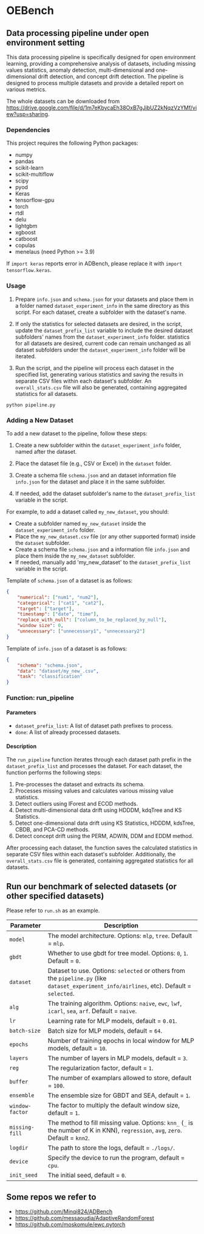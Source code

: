 # OEBench

## Data processing pipeline under open environment setting

This data processing pipeline is specifically designed for open environment learning, providing a comprehensive analysis of datasets, including missing values statistics, anomaly detection, multi-dimensional and one-dimensional drift detection, and concept drift detection. The pipeline is designed to process multiple datasets and provide a detailed report on various metrics.

The whole datasets can be downloaded from https://drive.google.com/file/d/1m7eKbycaEh38OxB7gJibUZ2kNqzVzYMf/view?usp=sharing. 

### Dependencies

This project requires the following Python packages:

- numpy
- pandas
- scikit-learn
- scikit-multiflow
- scipy
- pyod
- Keras
- tensorflow-gpu
- torch
- rtdl
- delu
- lightgbm
- xgboost
- catboost
- copulas
- menelaus (need Python >= 3.9)

If `import keras` reports error in ADBench, please replace it with `import tensorflow.keras`.


### Usage

1. Prepare `info.json` and `schema.json` for your datasets and place them in a folder named `dataset_experiment_info` in the same directory as this script. For each dataset, create a subfolder with the dataset's name.

2. If only the statistics for selected datasets are desired, in the script, update the `dataset_prefix_list` variable to include the desired dataset subfolders' names from the `dataset_experiment_info` folder. statistics for all datasets are desired, current code can remain unchanged as all dataset subfolders under the `dataset_experiment_info` folder will be iterated.

3. Run the script, and the pipeline will process each dataset in the specified list, generating various statistics and saving the results in separate CSV files within each dataset's subfolder. An `overall_stats.csv` file will also be generated, containing aggregated statistics for all datasets.


```
python pipeline.py
```

### Adding a New Dataset

To add a new dataset to the pipeline, follow these steps:

1. Create a new subfolder within the `dataset_experiment_info` folder, named after the dataset.
2. Place the dataset file (e.g., CSV or Excel) in the `dataset` folder.
3. Create a schema file `schema.json` and an dataset information file `info.json` for the dataset and place it in the same subfolder. 

4. If needed, add the dataset subfolder's name to the `dataset_prefix_list` variable in the script.

For example, to add a dataset called `my_new_dataset`, you should:

- Create a subfolder named `my_new_dataset` inside the `dataset_experiment_info` folder.
- Place the `my_new_dataset.csv` file (or any other supported format) inside the `dataset` subfolder.
- Create a schema file `schema.json` and a information file `info.json` and place them inside the `my_new_dataset` subfolder.
- If needed, manually add 'my_new_dataset' to the `dataset_prefix_list` variable in the script.

Template of `schema.json` of a dataset is as follows:
```json
{
    "numerical": ["num1", "num2"],
    "categorical": ["cat1", "cat2"],
    "target": ["target"],
    "timestamp": ["date", "time"],
    "replace_with_null": ["column_to_be_replaced_by_null"],
    "window size": 0,
    "unnecessary": ["unnecessary1", "unnecessary2"]
}
```

Template of `info.json` of a dataset is as follows:
```json
{
    "schema": "schema.json",
    "data": "dataset/my_new_.csv",
    "task": "classification"
}
```

### Function: run_pipeline

#### Parameters

- `dataset_prefix_list`: A list of dataset path prefixes to process.
- `done`: A list of already processed datasets.

#### Description

The `run_pipeline` function iterates through each dataset path prefix in the `dataset_prefix_list` and processes the dataset. For each dataset, the function performs the following steps:

1. Pre-processes the dataset and extracts its schema.
2. Processes missing values and calculates various missing value statistics.
3. Detect outliers using IForest and ECOD methods.
4. Detect multi-dimensional data drift using HDDDM, kdqTree and KS Statistics.
5. Detect one-dimensional data drift using KS Statistics, HDDDM, kdsTree, CBDB, and PCA-CD methods.
6. Detect concept drift using the PERM, ADWIN, DDM and EDDM method.

After processing each dataset, the function saves the calculated statistics in separate CSV files within each dataset's subfolder. Additionally, the `overall_stats.csv` file is generated, containing aggregated statistics for all datasets.


## Run our benchmark of selected datasets (or other specified datasets)

Please refer to `run.sh` as an example. 

| Parameter                      | Description                                 |
| ----------------------------- | ---------------------------------------- |
| `model` | The model architecture. Options: `mlp`, `tree`. Default = `mlp`. |
| `gbdt` | Whether to use gbdt for tree model. Options: `0`, `1`. Default = `0`. |
| `dataset` | Dataset to use. Options: `selected` or others from the `pipeline.py` (like `dataset_experiment_info/airlines`, etc). Default = `selected`. |
| `alg` | The training algorithm. Options: `naive`, `ewc`, `lwf`, `icarl`, `sea`, `arf`. Default = `naive`. |
| `lr` | Learning rate for MLP models, default = `0.01`. |
| `batch-size` | Batch size for MLP models, default = `64`. |
| `epochs` | Number of training epochs in local window for MLP models, default = `10`. |
| `layers` | The number of layers in MLP models, default = `3`. |
| `reg` | The regularization factor, default = `1`. |
| `buffer` | The number of examplars allowed to store, default = `100`. |
| `ensemble` | The ensemble size for GBDT and SEA, default = `1`. |
| `window-factor` | The factor to multiply the default window size, default = `1`. |
| `missing-fill` | The method to fill missing value. Options: `knn_` (`_` is the number of K in KNN), `regression`, `avg`, `zero`. Default = `knn2`. |
| `logdir` | The path to store the logs, default = `./logs/`. |
| `device` | Specify the device to run the program, default = `cpu`. |
| `init_seed` | The initial seed, default = `0`. |

## Some repos we refer to

- https://github.com/Minqi824/ADBench
- https://github.com/messaoudia/AdaptiveRandomForest
- https://github.com/moskomule/ewc.pytorch

